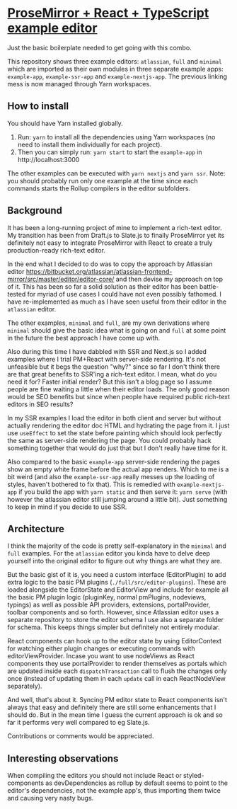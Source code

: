 # [ProseMirror + React + TypeScript example editor](https://teemukoivisto.github.io/prosemirror-react-typescript-example/)

Just the basic boilerplate needed to get going with this combo.

This repository shows three example editors: `atlassian`, `full` and `minimal` which are imported as their own modules in three separate example apps: `example-app`, `example-ssr-app` and `example-nextjs-app`. The previous linking mess is now managed through Yarn workspaces.

## How to install

You should have Yarn installed globally.

1. Run: `yarn` to install all the dependencies using Yarn workspaces (no need to install them individually for each project).
2. Then you can simply run: `yarn start` to start the `example-app` in http://localhost:3000

The other examples can be executed with `yarn nextjs` and `yarn ssr`. Note: you should probably run only one example at the time since each commands starts the Rollup compilers in the editor subfolders.

## Background

It has been a long-running project of mine to implement a rich-text editor. My transition has been from Draft.js to Slate.js to finally ProseMirror yet its definitely not easy to integrate ProseMirror with React to create a truly production-ready rich-text editor.

In the end what I decided to do was to copy the approach by Atlassian editor https://bitbucket.org/atlassian/atlassian-frontend-mirror/src/master/editor/editor-core/ and then devise my approach on top of it. This has been so far a solid solution as their editor has been battle-tested for myriad of use cases I could have not even possibly fathomed. I have re-implemented as much as I have seen useful from their editor in the `atlassian` editor.

The other examples, `minimal` and `full`, are my own derivations where `minimal` should give the basic idea what is going on and `full` at some point in the future the best approach I have come up with.

Also during this time I have dabbled with SSR and Next.js so I added examples where I trial PM+React with server-side rendering. It's not unfeasible but it begs the question "why?" since so far I don't think there are that great benefits to SSR'ing a rich-text editor. I mean, what do you need it for? Faster initial render? But this isn't a blog page so I assume people are fine waiting a little when their editor loads. The only good reason would be SEO benefits but since when people have required public rich-text editors in SEO results?

In my SSR examples I load the editor in both client and server but without actually rendering the editor doc HTML and hydrating the page from it. I just use `useEffect` to set the state before painting which should look perfectly the same as server-side rendering the page. You could probably hack something together that would do just that but I don't really have time for it.

Also compared to the basic `example-app` server-side rendering the pages show an empty white frame before the actual app renders. Which to me is a bit weird (and also the `example-ssr-app` really messes up the loading of styles, haven't bothered to fix that). This is remedied with `example-nextjs-app` if you build the app with `yarn static` and then serve it: `yarn serve` (with however the atlassian editor still jumping around a little bit). Just something to keep in mind if you decide to use SSR. 

## Architecture

I think the majority of the code is pretty self-explanatory in the `minimal` and `full` examples. For the `atlassian` editor you kinda have to delve deep yourself into the original editor to figure out why things are what they are.

But the basic gist of it is, you need a custom interface (EditorPlugin) to add extra logic to the basic PM plugins (`./full/src/editor-plugins`). These are loaded alongside the EditorState and EditorView and include for example all the basic PM plugin logic (pluginKey, normal pmPlugins, nodeviews, typings) as well as possible API providers, extensions, portalProvider, toolbar components and so forth. However, since Atlassian editor uses a separate repository to store the editor schema I use also a separate folder for schema. This keeps things simpler but definitely not entirely modular. 

React components can hook up to the editor state by using EditorContext for watching either plugin changes or executing commands with editorViewProvider. Incase you want to use nodeViews as React components they use portalProvider to render themselves as portals which are updated inside each `dispatchTransaction` call to flush the changes only once (instead of updating them in each `update` call in each ReactNodeView separately).

And well, that's about it. Syncing PM editor state to React components isn't always that easy and definitely there are still some enhancements that I should do. But in the mean time I guess the current approach is ok and so far it performs very well compared to eg Slate.js.

Contributions or comments would be appreciated.

## Interesting observations

When compiling the editors you should not include React or styled-components as devDependencies as rollup by default seems to point to the editor's dependencies, not the example app's, thus importing them twice and causing very nasty bugs.
